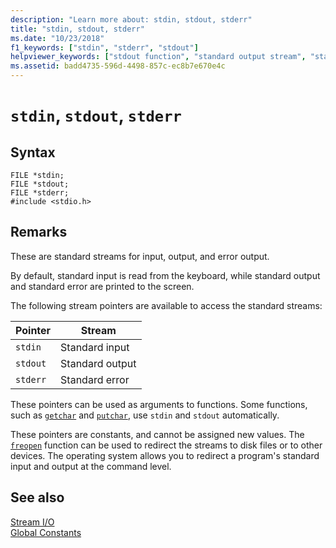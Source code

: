 ```yaml
---
description: "Learn more about: stdin, stdout, stderr"
title: "stdin, stdout, stderr"
ms.date: "10/23/2018"
f1_keywords: ["stdin", "stderr", "stdout"]
helpviewer_keywords: ["stdout function", "standard output stream", "standard error stream", "stdin function", "standard input stream", "stderr function"]
ms.assetid: badd4735-596d-4498-857c-ec8b7e670e4c
---
```

# `stdin`, `stdout`, `stderr`

## Syntax

```
FILE *stdin;
FILE *stdout;
FILE *stderr;
#include <stdio.h>
```

## Remarks

These are standard streams for input, output, and error output.

By default, standard input is read from the keyboard, while standard output and standard error are printed to the screen.

The following stream pointers are available to access the standard streams:

|Pointer|Stream|
|-------------|------------|
|`stdin`|Standard input|
|`stdout`|Standard output|
|`stderr`|Standard error|

These pointers can be used as arguments to functions. Some functions, such as [`getchar`](../c-runtime-library/reference/getchar-getwchar.md) and [`putchar`](../c-runtime-library/reference/putchar-putwchar.md), use `stdin` and `stdout` automatically.

These pointers are constants, and cannot be assigned new values. The [`freopen`](../c-runtime-library/reference/freopen-wfreopen.md) function can be used to redirect the streams to disk files or to other devices. The operating system allows you to redirect a program's standard input and output at the command level.

## See also

[Stream I/O](../c-runtime-library/stream-i-o.md)<br/>
[Global Constants](../c-runtime-library/global-constants.md)
